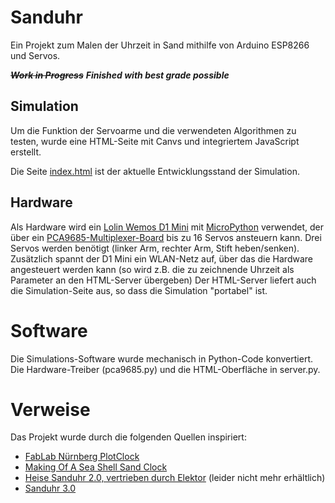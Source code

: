 # Sanduhr
Ein Projekt zum Malen der Uhrzeit in Sand mithilfe von Arduino ESP8266 und Servos.

~~**_Work in Progress_**~~
**_Finished with best grade possible_**
## Simulation
Um die Funktion der Servoarme und die verwendeten Algorithmen zu testen, wurde eine HTML-Seite mit Canvs und integriertem JavaScript erstellt.

Die Seite [index.html](https://htmlpreview.github.io/?https://github.com/geepy/Sanduhr/blob/master/index.html) ist der aktuelle Entwicklungsstand der Simulation.

## Hardware
Als Hardware wird ein [Lolin Wemos D1 Mini](https://www.wemos.cc/en/latest/d1/d1_mini.html) mit [MicroPython](https://micropython.org/) verwendet, der über ein [PCA9685-Multiplexer-Board](https://www.az-delivery.de/products/pca9685-servotreiber) bis zu 16 Servos ansteuern kann.
Drei Servos werden benötigt (linker Arm, rechter Arm, Stift heben/senken).
Zusätzlich spannt der D1 Mini ein WLAN-Netz auf, über das die Hardware angesteuert werden kann (so wird z.B. die zu zeichnende Uhrzeit als Parameter an den HTML-Server übergeben)
Der HTML-Server liefert auch die Simulation-Seite aus, so dass die Simulation "portabel" ist.

# Software
Die Simulations-Software wurde mechanisch in Python-Code konvertiert. Die Hardware-Treiber (pca9685.py) und die HTML-Oberfläche in server.py.

# Verweise
Das Projekt wurde durch die folgenden Quellen inspiriert:
+ [FabLab Nürnberg PlotClock](https://github.com/fablabnbg/plotclock)
+ [Making Of A Sea Shell Sand Clock](https://mcuoneclipse.com/2016/11/23/making-of-sea-shell-sand-clock/)
+ [Heise Sanduhr 2.0, vertrieben durch Elektor](https://www.youtube.com/watch?v=YRU9UTVA9bU&t=391s) (leider nicht mehr erhältlich)
+ [Sanduhr 3.0](https://www.heise.de/ratgeber/Sanduhr-3-0-Plotter-Uhr-mit-leuchtenden-Ziffern-4256954.html)
